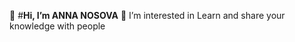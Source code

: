 👋 #**Hi, I’m ANNA NOSOVA**
   👀 I’m interested in Learn and share your knowledge with people


<!---
annaelecconte/annaelecconte is a ✨ special ✨ repository because its `README.md` (this file) appears on your GitHub profile.
You can click the Preview link to take a look at your changes.
--->
